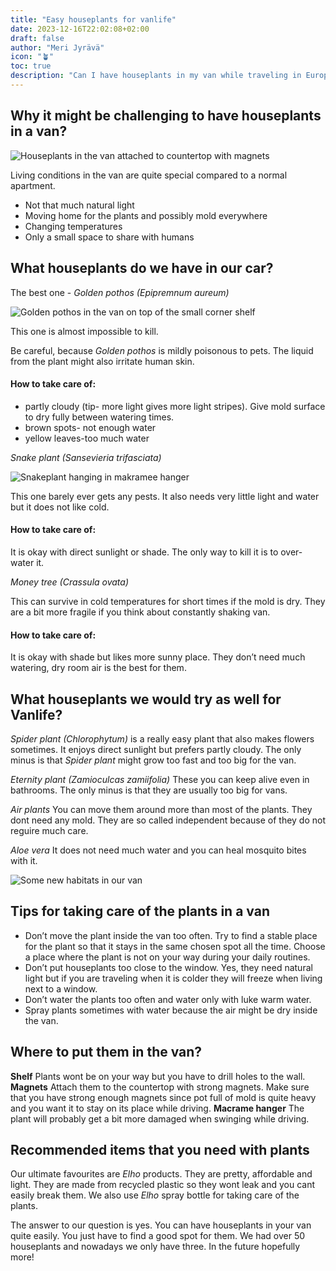 ```yaml
---
title: "Easy houseplants for vanlife"
date: 2023-12-16T22:02:08+02:00
draft: false
author: "Meri Jyrävä"
icon: "🪴"
toc: true
description: "Can I have houseplants in my van while traveling in Europe? And how can I keep them alive?"
---
```




## Why it might be challenging to have houseplants in a van?

![Houseplants in the van attached to countertop with magnets](images/guidebook/plants/magneettikiinnitys.jpg "")

Living conditions in the van are quite special compared to a normal apartment.
- Not that much natural light
- Moving home for the plants and possibly mold everywhere
- Changing temperatures
- Only a small space to share with humans 

## What houseplants do we have in our car?

The best one - *Golden pothos (Epipremnum aureum)* 

![Golden pothos in the van on top of the small corner shelf](images/guidebook/plants/kultakoynnos.jpg "In our van *Golden pothos* is living on top of the small corner shelf.")

This one is almost impossible to kill. 

Be careful, because *Golden pothos* is mildly poisonous to pets. The liquid from the plant might also irritate human skin. 

#### How to take care of: 

- partly cloudy (tip- more light gives more light stripes). Give mold surface to dry fully between watering times.
- brown spots- not enough water
- yellow leaves-too much water

*Snake plant (Sansevieria trifasciata)* 

![Snakeplant hanging in makramee hanger](images/guidebook/plants/anopinkieli.jpg "Our *snake plant* in the makramee hanger.")

This one barely ever gets any pests. It also needs very little light and water but it does not like cold. 

#### How to take care of:

It is okay with direct sunlight or shade. The only way to kill it is to over-water it.

*Money tree (Crassula ovata)*

This can survive in cold temperatures for short times if the mold is dry. 
They are a bit more fragile if you think about constantly shaking van.

#### How to take care of:

It is okay with shade but likes more sunny place. They don’t need much watering, dry room air is the best for them.

## What houseplants we would try as well for Vanlife?

*Spider plant (Chlorophytum)* is a really easy plant that also makes flowers sometimes. It enjoys direct sunlight but prefers partly cloudy. The only minus is that *Spider plant* might grow too fast and too big for the van.

*Eternity plant (Zamioculcas zamiifolia)* These you can keep alive even in bathrooms. The only minus is that they are usually too big for vans.

*Air plants* You can move them around more than most of the plants. They dont need any mold. They are so called independent because of they do not reguire much care.

*Aloe vera* It does not need much water and you can heal mosquito bites with it.

![Some new habitats in our van](images/guidebook/plants/uudetkasvit.jpg "Some new habitats in our van.")

## Tips for taking care of the plants in a van
- Don’t move the plant inside the van too often. Try to find a stable place for the plant so that it stays in the same chosen spot all the time. Choose a place where the plant is not on your way during your daily routines.
- Don’t put houseplants too close to the window. Yes, they need natural light but if you are traveling when it is colder they will freeze when living next to a window.
- Don’t water the plants too often and water only with luke warm water.
- Spray plants sometimes with water because the air might be dry inside the van. 

## Where to put them in the van?
**Shelf** Plants wont be on your way but you have to drill holes to the wall.
**Magnets** Attach them to the countertop with strong magnets. Make sure that you have strong enough magnets since pot full of mold is quite heavy and you want it to stay on its place while driving.
**Macrame hanger** The plant will probably get a bit more damaged when swinging while driving.

## Recommended items that you need with plants
Our ultimate favourites are *Elho* products. They are pretty, affordable and light. They are made from recycled plastic so they wont leak and you cant easily break them. We also use *Elho* spray bottle for taking care of the plants. 





The answer to our question is yes. You can have houseplants in your van quite easily. You just have to find a good spot for them. We had over 50 houseplants and nowadays we only have three. In the future hopefully more!



